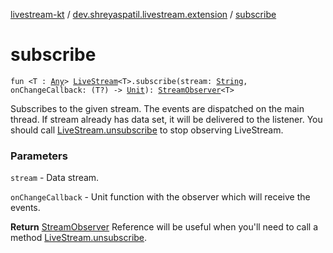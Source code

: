 [livestream-kt](../index.md) / [dev.shreyaspatil.livestream.extension](index.md) / [subscribe](./subscribe.md)

# subscribe

`fun <T : `[`Any`](https://kotlinlang.org/api/latest/jvm/stdlib/kotlin/-any/index.html)`> `[`LiveStream`](../dev.shreyaspatil.livestream/-live-stream/index.md)`<T>.subscribe(stream: `[`String`](https://kotlinlang.org/api/latest/jvm/stdlib/kotlin/-string/index.html)`, onChangeCallback: (T?) -> `[`Unit`](https://kotlinlang.org/api/latest/jvm/stdlib/kotlin/-unit/index.html)`): `[`StreamObserver`](../dev.shreyaspatil.livestream/-stream-observer/index.md)`<T>`

Subscribes to the given stream. The events are dispatched on the main thread.
If stream already has data set, it will be delivered to the listener.
You should call [LiveStream.unsubscribe](../dev.shreyaspatil.livestream/-live-stream/unsubscribe.md) to stop observing LiveStream.

### Parameters

`stream` - Data stream.

`onChangeCallback` - Unit function with the observer which will receive the events.

**Return**
[StreamObserver](../dev.shreyaspatil.livestream/-stream-observer/index.md) Reference will be useful when you'll need to call a
method [LiveStream.unsubscribe](../dev.shreyaspatil.livestream/-live-stream/unsubscribe.md).

